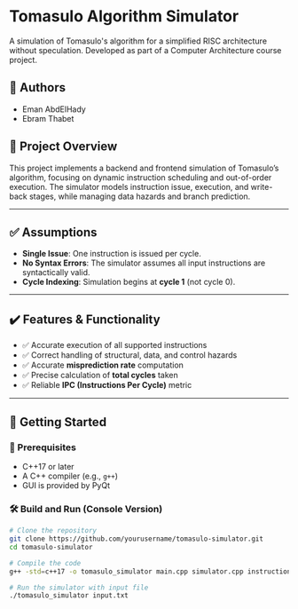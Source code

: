 # Tomasulo Algorithm Simulator

A simulation of Tomasulo's algorithm for a simplified RISC architecture without speculation. Developed as part of a Computer Architecture course project.

## 👥 Authors

- Eman AbdElHady  
- Ebram Thabet

## 📌 Project Overview

This project implements a backend and frontend simulation of Tomasulo’s algorithm, focusing on dynamic instruction scheduling and out-of-order execution. The simulator models instruction issue, execution, and write-back stages, while managing data hazards and branch prediction.

---

## ✅ Assumptions

- **Single Issue**: One instruction is issued per cycle.
- **No Syntax Errors**: The simulator assumes all input instructions are syntactically valid.
- **Cycle Indexing**: Simulation begins at **cycle 1** (not cycle 0).

---

## ✔️ Features & Functionality

- ✅ Accurate execution of all supported instructions  
- ✅ Correct handling of structural, data, and control hazards  
- ✅ Accurate **misprediction rate** computation  
- ✅ Precise calculation of **total cycles** taken  
- ✅ Reliable **IPC (Instructions Per Cycle)** metric  

---

## 🚀 Getting Started

### 🧱 Prerequisites

- C++17 or later
- A C++ compiler (e.g., `g++`)
- GUI is provided by PyQt

### 🛠️ Build and Run (Console Version)

```bash
# Clone the repository
git clone https://github.com/yourusername/tomasulo-simulator.git
cd tomasulo-simulator

# Compile the code
g++ -std=c++17 -o tomasulo_simulator main.cpp simulator.cpp instruction.cpp

# Run the simulator with input file
./tomasulo_simulator input.txt
